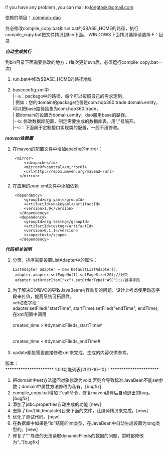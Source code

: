if you have any problem ,you can mail to:longtask@gmail.com

依赖的项目：<a href="https://github.com/hoorace/common-dao"> common-dao </a>


务必修改compile_copy.bat和run.bat的$BASE_HOME的路径，执行compile_copy.bat把文件拷贝到bin下面。
WINDOWS下面拷贝选择请选择 F：目录

*********************************自动生成执行*********************************

到bin目录下面需要修改的地方：(每次更新svn后，必须运行compile_copy.bat一次)

1. run.bat中修改$BASE_HOME的路径地址

2. baseconfig.xml中 <br />
|--a：package中的路径，每个可以按照自己的需求定制，<br />
|   例如：您的domain的package位置是com.hqb360.trade.domain.entity，可以把base路径抽象为com.hqb360.trade，<br />
|   把domain的设置为domain.entity，dao服用base的路径。<br />
|--b: 修改数据库配置，制定需要生成的数据库表，用","号隔开。<br />
|--c：下面属于定制接口实现类的配置，一般不用修改。<br />

*********************************maven依赖置*********************************

1. 在maven的配置文件中增加apache的mirror：
   <pre><code> &lt;mirror&gt;
        &lt;id&gt;apache&lt;/id&gt;
        &lt;mirrorOf&gt;central&lt;/mirrorOf&gt;
        &lt;url&gt;http://repo1.maven.org/maven2&lt;/url&gt;
      &lt;/mirror&gt; 
   </code></pre>

2. 在应用的pom.xml文件中添加依赖
   <pre><code> &lt;dependency&gt;
        &lt;groupId&gt;org.yaml&lt;/groupId&gt;
        &lt;artifactId&gt;snakeyaml&lt;/artifactId&gt;
        &lt;version&gt;1.9&lt;/version&gt;
      &lt;/dependency&gt;
      &lt;dependency&gt;
        &lt;groupId&gt;org.testng&lt;/groupId&gt;
        &lt;artifactId&gt;testng&lt;/artifactId&gt;
        &lt;version&gt;6.1.1&lt;/version&gt;
        &lt;scope&gt;test&lt;/scope&gt;
      &lt;/dependency&gt;
   </code></pre>

*********************************代码相关说明*********************************

1. 分页，排序需要设置ListAdapter中的属性：<br />
    <pre><code>ListAdapter<PvsToday> adapter = new DefaultListAdapter<PvsToday>(); 
    adapter.adapter.setPageNo(1).setPageSize(20);//分页 
    adapter.setOrderItem("xx").setOrderType("ASC");//排序字段 </code></pre>
2. 为了解决DO和VO的导致JavaBean内容重复的问题，设计上考虑使用动态字段来传值，提高系统可拓展性。 <br />
    set动态字段： <br />
        adapter.setFiled("startTime", startTime).setFiled("endTime", endTime); <br />
    在xml配置中调用 <br />
        <isNotEmpty prepend="and" property = "dynamicFileds_startTime"> <br />
            created_time &gt; #dynamicFileds_startTime# <br />
        </isNotEmpty> <br />
        <isNotEmpty prepend="and" property = "dynamicFileds_endTime"> <br />
            created_time &lt; #dynamicFileds_endTime# <br />
        </isNotEmpty> <br />
3. update都是需要直接修改xml来完成，生成的内容仅供参考。 <br />


版本：<br />
********************** 1.0.1功能列表[2011-10-10]：**********************

1. 把domain中set方法返回对象修改为void,否则会导致标准JavaBean不能set参数；domain中属性方法修改为私有。[bugfix] <br />
2. compile_copy.bat增加了call命令，修复maven编译后自动退出的bug。[bugfix] <br />
3. 添加了jdbc.properties自动生成的功能 [new] <br />
4. 去掉了bin/{lib,template}目录下面的文件，让编译拷贝来完成。[new] <br />
5. 优化了测试代码。[new] <br />
6. 在数据库中如果是“id”结尾的int类型，在JavaBean中自动生成设置为long类型的。[new] <br />
7. 修复了“.”导致的无法读取dynamicFileds的数据的问题，暂时都修改为“_”[bugfix] <br />
